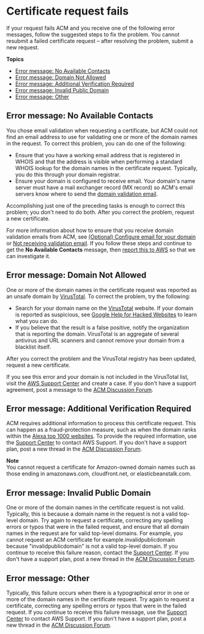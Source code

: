 # Certificate request fails<a name="troubleshooting-failed"></a>

If your request fails ACM and you receive one of the following error messages, follow the suggested steps to fix the problem\. You cannot resubmit a failed certificate request – after resolving the problem, submit a new request\.

**Topics**
+ [Error message: No Available Contacts](#failed-no-available-contacts)
+ [Error message: Domain Not Allowed](#failed-domain-not-allowed)
+ [Error message: Additional Verification Required](#failed-additional-verification-required)
+ [Error message: Invalid Public Domain](#failed-invalid-domain)
+ [Error message: Other](#failed-other)

## Error message: No Available Contacts<a name="failed-no-available-contacts"></a>

You chose email validation when requesting a certificate, but ACM could not find an email address to use for validating one or more of the domain names in the request\. To correct this problem, you can do one of the following:
+ Ensure that you have a working email address that is registered in WHOIS and that the address is visible when performing a standard WHOIS lookup for the domain names in the certificate request\. Typically, you do this through your domain registrar\.
+ Ensure your domain is configured to receive email\. Your domain's name server must have a mail exchanger record \(MX record\) so ACM's email servers know where to send the [domain validation email](email-validation.md)\.

Accomplishing just one of the preceding tasks is enough to correct this problem; you don't need to do both\. After you correct the problem, request a new certificate\. 

For more information about how to ensure that you receive domain validation emails from ACM, see [\(Optional\) Configure email for your domain](setup-email.md) or [Not receiving validation email](troubleshooting-email-validation.md#troubleshooting-no-mail)\. If you follow these steps and continue to get the **No Available Contacts** message, then [report this to AWS](https://console.aws.amazon.com/support/home) so that we can investigate it\.

## Error message: Domain Not Allowed<a name="failed-domain-not-allowed"></a>

One or more of the domain names in the certificate request was reported as an unsafe domain by [VirusTotal](https://www.virustotal.com/gui/home/url)\. To correct the problem, try the following:
+ Search for your domain name on the [VirusTotal](https://www.virustotal.com/gui/home/url) website\. If your domain is reported as suspicious, see [Google Help for Hacked Websites](https://www.google.com/webmasters/hacked/) to learn what you can do\.
+ If you believe that the result is a false positive, notify the organization that is reporting the domain\. VirusTotal is an aggregate of several antivirus and URL scanners and cannot remove your domain from a blacklist itself\.

After you correct the problem and the VirusTotal registry has been updated, request a new certificate\.

If you see this error and your domain is not included in the VirusTotal list, visit the [AWS Support Center](https://console.aws.amazon.com/support/home) and create a case\. If you don't have a support agreement, post a message to the [ACM Discussion Forum](https://forums.aws.amazon.com/forum.jspa?forumID=206)\.

## Error message: Additional Verification Required<a name="failed-additional-verification-required"></a>

ACM requires additional information to process this certificate request\. This can happen as a fraud\-protection measure, such as when the domain ranks within the [Alexa top 1000 websites](https://aws.amazon.com/marketplace/pp/Amazon-Web-Services-Alexa-Top-Sites/B07QK2XWNV)\. To provide the required information, use the [Support Center](https://console.aws.amazon.com/support/home) to contact AWS Support\. If you don't have a support plan, post a new thread in the [ACM Discussion Forum](https://forums.aws.amazon.com/forum.jspa?forumID=206)\. 

**Note**  
You cannot request a certificate for Amazon\-owned domain names such as those ending in amazonaws\.com, cloudfront\.net, or elasticbeanstalk\.com\.

## Error message: Invalid Public Domain<a name="failed-invalid-domain"></a>

One or more of the domain names in the certificate request is not valid\. Typically, this is because a domain name in the request is not a valid top\-level domain\. Try again to request a certificate, correcting any spelling errors or typos that were in the failed request, and ensure that all domain names in the request are for valid top\-level domains\. For example, you cannot request an ACM certificate for example\.invalidpublicdomain because "invalidpublicdomain" is not a valid top\-level domain\. If you continue to receive this failure reason, contact the [Support Center](https://console.aws.amazon.com/support/home)\. If you don't have a support plan, post a new thread in the [ACM Discussion Forum](https://forums.aws.amazon.com/forum.jspa?forumID=206)\.

## Error message: Other<a name="failed-other"></a>

Typically, this failure occurs when there is a typographical error in one or more of the domain names in the certificate request\. Try again to request a certificate, correcting any spelling errors or typos that were in the failed request\. If you continue to receive this failure message, use the [Support Center](https://console.aws.amazon.com/support/home) to contact AWS Support\. If you don't have a support plan, post a new thread in the [ACM Discussion Forum](https://forums.aws.amazon.com/forum.jspa?forumID=206)\.